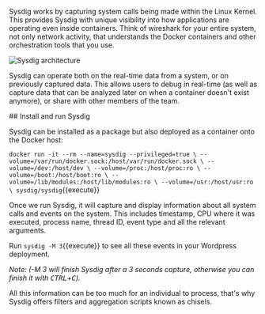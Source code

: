 Sysdig works by capturing system calls being made within the Linux Kernel. This provides Sysdig with unique visibility into how applications are operating even inside containers. Think of wireshark for your entire system, not only network activity, that understands the Docker containers and other orchestration tools that you use.

![Sysdig architecture](https://github.com/katacoda-scenarios/sysdig-scenarios/raw/master/sysdig-container-visibility/assets/sysdig_diagram.png)

Sysdig can operate both on the real-time data from a system, or on previously captured data. This allows users to debug in real-time (as well as capture data that can be analyzed later on when a container doesn't exist anymore), or share with other members of the team.

## Install and run Sysdig

Sysdig can be installed as a package but also deployed as a container onto the Docker host:

`docker run -it --rm --name=sysdig --privileged=true \
   --volume=/var/run/docker.sock:/host/var/run/docker.sock \
   --volume=/dev:/host/dev \
   --volume=/proc:/host/proc:ro \
   --volume=/boot:/host/boot:ro \
   --volume=/lib/modules:/host/lib/modules:ro \
   --volume=/usr:/host/usr:ro \
   sysdig/sysdig`{{execute}}

Once we run Sysdig, it will capture and display information about all system calls and events on the system. This includes timestamp, CPU where it was executed, process name, thread ID, event type and all the relevant arguments.

Run `sysdig -M 3`{{execute}} to see all these events in your Wordpress deployment.

_Note: (-M 3 will finish Sysdig after a 3 seconds capture, otherwise you can finish it with <kbd>CTRL</kbd>+<kbd>C</kbd>)._

All this information can be too much for an individual to process, that's why Sysdig offers filters and aggregation scripts known as chisels.
